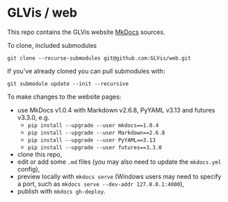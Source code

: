 # GLVis / web

This repo contains the GLVis website [MkDocs](http://www.mkdocs.org/) sources.

To clone, included submodules

```
git clone --recurse-submodules git@github.com:GLVis/web.git
```

If you've already cloned you can pull submodules with:

```
git submodule update --init --recursive
```

To make changes to the website pages:

- use MkDocs v1.0.4 with Markdown v2.6.8, PyYAML v3.13 and futures v3.3.0, e.g.
  * `pip install --upgrade --user mkdocs==1.0.4`
  * `pip install --upgrade --user Markdown==2.6.8`
  * `pip install --upgrade --user PyYAML==3.13`
  * `pip install --upgrade --user futures==3.3.0`
- clone this repo,
- edit or add some ```.md``` files (you may also need to update the ```mkdocs.yml``` config),
- preview locally with ```mkdocs serve``` (Windows users may need to specify a port, such as ```mkdocs serve --dev-addr 127.0.0.1:4000```),
- publish with ```mkdocs gh-deploy```.

